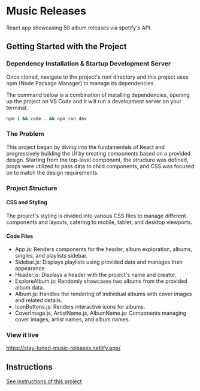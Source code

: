 
# Music Releases

React app showcasing 50 album releases via spotify's API.

## Getting Started with the Project

### Dependency Installation & Startup Development Server

Once cloned, navigate to the project's root directory and this project uses npm (Node Package Manager) to manage its dependencies.

The command below is a combination of installing dependencies, opening up the project on VS Code and it will run a development server on your terminal.

```bash
npm i && code . && npm run dev
```

### The Problem

This project began by diving into the fundamentals of React and progressively building the UI by creating components based on a provided design. Starting from the top-level component, the structure was defined, props were utilized to pass data to child components, and CSS was focused on to match the design requirements.

### Project Structure
#### CSS and Styling
The project's styling is divided into various CSS files to manage different components and layouts, catering to mobile, tablet, and desktop viewports.

#### Code Files
- App.js: Renders components for the header, album exploration, albums, singles, and playlists sidebar.
- Sidebar.js: Displays playlists using provided data and manages their appearance.
- Header.js: Displays a header with the project's name and creator.
- ExploreAlbum.js: Randomly showcases two albums from the provided album data.
- Album.js: Handles the rendering of individual albums with cover images and related details.
- IconButtons.js: Renders interactive icons for albums.
- CoverImage.js, ArtistName.js, AlbumName.js: Components managing cover images, artist names, and album names.

### View it live

https://stay-tuned-music-releases.netlify.app/

## Instructions

<a href="instructions.md">
   See instructions of this project
  </a>

